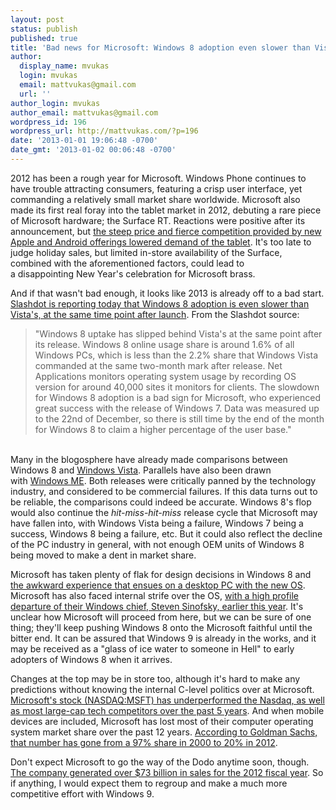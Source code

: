 ```yaml
---
layout: post
status: publish
published: true
title: 'Bad news for Microsoft: Windows 8 adoption even slower than Vista'
author:
  display_name: mvukas
  login: mvukas
  email: mattvukas@gmail.com
  url: ''
author_login: mvukas
author_email: mattvukas@gmail.com
wordpress_id: 196
wordpress_url: http://mattvukas.com/?p=196
date: '2013-01-01 19:06:48 -0700'
date_gmt: '2013-01-02 00:06:48 -0700'
---
```

<p>2012 has been a rough year for Microsoft. Windows Phone continues to have trouble attracting consumers, featuring a crisp user interface, yet commanding a relatively small market share worldwide. Microsoft also made its first real foray into the tablet market in 2012, debuting a rare piece of Microsoft hardware; the Surface RT. Reactions were positive after its announcement, but <a href="http://www.tomshardware.com/news/Parks-Associates-Kindle-Fire-Ipad-Nexus-10-Surface-RT,19816.html">the steep price and fierce competition provided by new Apple and Android offerings lowered demand of the tablet</a>. It's too late to judge holiday sales, but limited in-store availability of the Surface, combined with the aforementioned factors, could lead to a disappointing New Year's celebration for Microsoft brass.</p>
<p><a id="more"></a><a id="more-196"></a></p>
<p>And if that wasn't bad enough, it looks like 2013 is already off to a bad start. <a href="http://tech.slashdot.org/story/13/01/01/0036253/windows-8-even-less-popular-than-vista">Slashdot is reporting today that Windows 8 adoption is even slower than Vista's, at the same time point after launch</a>. From the Slashdot source:</p>
<blockquote><p>"Windows 8 uptake has slipped behind Vista's at the same point after its release. Windows 8 online usage share is around 1.6% of all Windows PCs, which is less than the 2.2% share that Windows Vista commanded at the same two-month mark after release. Net Applications monitors operating system usage by recording OS version for around 40,000 sites it monitors for clients. The slowdown for Windows 8 adoption is a bad sign for Microsoft, who experienced great success with the release of Windows 7. Data was measured up to the 22nd of December, so there is still time by the end of the month for Windows 8 to claim a higher percentage of the user base."</blockquote><br />
Many in the blogosphere have already made comparisons between Windows 8 and <a href="http://en.wikipedia.org/wiki/Windows_Vista">Windows Vista</a>. Parallels have also been drawn with <a href="http://en.wikipedia.org/wiki/Windows_ME">Windows ME</a>. Both releases were critically panned by the technology industry, and considered to be commercial failures. If this data turns out to be reliable, the comparisons could indeed be accurate. Windows 8's flop would also continue the <em>hit-miss-hit-miss</em> release cycle that Microsoft may have fallen into, with Windows Vista being a failure, Windows 7 being a success, Windows 8 being a failure, etc. But it could also reflect the decline of the PC industry in general, with not enough OEM units of Windows 8 being moved to make a dent in market share.</p>
<p>Microsoft has taken plenty of flak for design decisions in Windows 8 and <a href="http://reviews.cnet.com/8301-33642_7-57560912-292/windows-8-wrestles-with-pcs-legacy/?part=rss&subj=news&tag=title">the awkward experience that ensues on a desktop PC with the new OS</a>. Microsoft has also faced internal strife over the OS, <a href="http://www.extremetech.com/computing/140266-windows-chief-steven-sinofsky-leaves-microsoft-did-he-quit-or-was-he-fired">with a high profile departure of their Windows chief, Steven Sinofsky, earlier this year</a>. It's unclear how Microsoft will proceed from here, but we can be sure of one thing; they'll keep pushing Windows 8 onto the Microsoft faithful until the bitter end. It can be assured that Windows 9 is already in the works, and it may be received as a "glass of ice water to someone in Hell" to early adopters of Windows 8 when it arrives.</p>
<p>Changes at the top may be in store too, although it's hard to make any predictions without knowing the internal C-level politics over at Microsoft. <a href="http://www.google.com/finance?chdnp=1&chdd=1&chds=1&chdv=1&chvs=maximized&chdeh=0&chfdeh=0&chdet=1357085022371&chddm=485231&chls=IntervalBasedLine&cmpto=NASDAQ:ORCL;NASDAQ:AAPL;NYSE:RHT;NYSE:IBM;INDEXNASDAQ:.IXIC&cmptdms=0;0;0;0;0&q=NASDAQ:MSFT&ntsp=0&ei=VnnjUKiHFea50QGHcg">Microsoft's stock (NASDAQ:MSFT) has underperformed the Nasdaq, as well as most large-cap tech competitors over the past 5 years</a>. And when mobile devices are included, Microsoft has lost most of their computer operating system market share over the past 12 years. <a href="http://seattletimes.com/html/microsoftpri0/2019853243_goldman_sachs_microsoft_os_has_gone_from_more_than.html">According to Goldman Sachs, that number has gone from a 97% share in 2000 to 20% in 2012</a>.</p>
<p>Don't expect Microsoft to go the way of the Dodo anytime soon, though. <a href="http://www.google.com/finance?q=NASDAQ%3AMSFT&fstype=ii&ei=j3PjUMipFKXm0gGh_gE">The company generated over $73 billion in sales for the 2012 fiscal year</a>. So if anything, I would expect them to regroup and make a much more competitive effort with Windows 9.</p>
